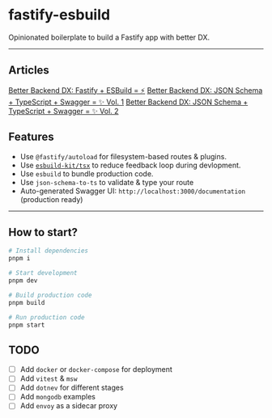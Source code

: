 # fastify-esbuild

Opinionated boilerplate to build a Fastify app with better DX.

---

## Articles

[Better Backend DX: Fastify + ESBuild = ⚡️](https://davipon.hashnode.dev/better-backend-dx-fastify-esbuild)
[Better Backend DX: JSON Schema + TypeScript + Swagger = ✨ Vol. 1](https://davipon.hashnode.dev/better-backend-dx-json-schema-typescript-swagger-vol-1)
[Better Backend DX: JSON Schema + TypeScript + Swagger = ✨ Vol. 2](https://davipon.hashnode.dev/better-backend-dx-json-schema-typescript-swagger-vol-2)

## Features

- Use `@fastify/autoload` for filesystem-based routes & plugins.
- Use [`esbuild-kit/tsx`](https://github.com/esbuild-kit/tsx) to reduce feedback loop during devlopment.
- Use `esbuild` to bundle production code.
- Use `json-schema-to-ts` to validate & type your route
- Auto-generated Swagger UI: `http://localhost:3000/documentation` (production ready)

---

## How to start?

```zsh
# Install dependencies
pnpm i

# Start development
pnpm dev

# Build production code
pnpm build

# Run production code
pnpm start
```

## TODO

- [ ] Add `docker` or `docker-compose` for deployment
- [ ] Add `vitest` & `msw`
- [ ] Add `dotnev` for different stages
- [ ] Add `mongodb` examples
- [ ] Add `envoy` as a sidecar proxy
